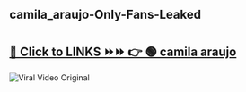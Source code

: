 
 ## camila_araujo-Only-Fans-Leaked

# <h2><a href="https://clipsfans.com/camila_araujo&ref=git">🔗 Click to LINKS ⏩⏩ 👉 🟢 camila araujo </a></h2>

<a href="https://clipsfans.com/camila_araujo&ref=git" rel="nofollow" data-target="animated-image.originalLink"><img src="https://i.ibb.co.com/xMMVF88/686577567.gif" alt="Viral Video Original" style="max-width: 100%; display: inline-block;" data-target="animated-image.originalImage"></a>
